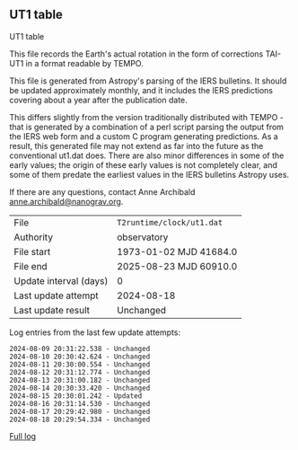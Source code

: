 
## UT1 table

UT1 table

This file records the Earth's actual rotation in the form of
corrections TAI-UT1 in a format readable by TEMPO.

This file is generated from Astropy's parsing of the IERS
bulletins. It should be updated approximately monthly, and it
includes the IERS predictions covering about a year after the
publication date.

This differs slightly from the version traditionally distributed
with TEMPO - that is generated by a combination of a perl script
parsing the output from the IERS web form and a custom C program
generating predictions. As a result, this generated file may not
extend as far into the future as the conventional ut1.dat does.
There are also minor differences in some of the early values; the
origin of these early values is not completely clear, and some of
them predate the earliest values in the IERS bulletins Astropy uses.

If there are any questions, contact Anne Archibald
<anne.archibald@nanograv.org>.

|     |     |
|:--- |:--- |
| File | `T2runtime/clock/ut1.dat` |
| Authority | observatory |
| File start | 1973-01-02 MJD 41684.0 |
| File end | 2025-08-23 MJD 60910.0 |
| Update interval (days) | 0 |
| Last update attempt | 2024-08-18 |
| Last update result | Unchanged |

Log entries from the last few update attempts:
```
2024-08-09 20:31:22.538 - Unchanged
2024-08-10 20:30:42.624 - Unchanged
2024-08-11 20:30:00.554 - Unchanged
2024-08-12 20:31:12.774 - Unchanged
2024-08-13 20:31:00.182 - Unchanged
2024-08-14 20:30:33.420 - Unchanged
2024-08-15 20:30:01.242 - Updated
2024-08-16 20:31:14.530 - Unchanged
2024-08-17 20:29:42.980 - Unchanged
2024-08-18 20:29:54.334 - Unchanged
```
[Full log](https://raw.githubusercontent.com/ipta/pulsar-clock-corrections/main/log/T2runtime/clock/ut1.dat.log)
